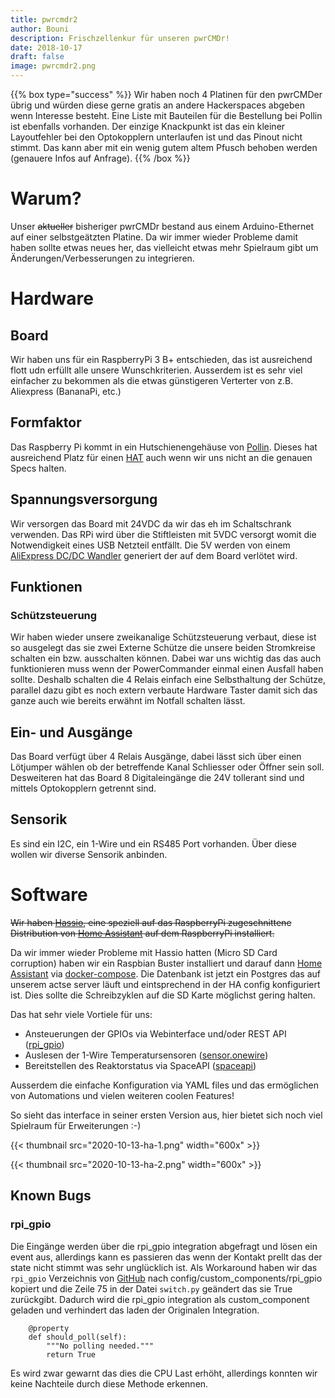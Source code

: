 ```yaml
---
title: pwrcmdr2
author: Bouni
description: Frischzellenkur für unseren pwrCMDr!
date: 2018-10-17
draft: false
image: pwrcmdr2.png 
---
```


{{% box type="success" %}}
Wir haben noch 4 Platinen für den pwrCMDer übrig und würden diese gerne gratis an andere Hackerspaces abgeben wenn Interesse besteht.
Eine Liste mit Bauteilen für die Bestellung bei Pollin ist ebenfalls vorhanden.
Der einzige Knackpunkt ist das ein kleiner Layoutfehler bei den Optokopplern unterlaufen ist und das Pinout nicht stimmt.
Das kann aber mit ein wenig gutem altem Pfusch<sup><i class="fa fa-trademark" aria-hidden="true"></i></sup> behoben werden (genauere Infos auf Anfrage).
{{% /box %}}

# Warum?

Unser <strike>aktueller</strike> bisheriger pwrCMDr bestand aus einem Arduino-Ethernet auf einer selbstgeätzten Platine.
Da wir immer wieder Probleme damit haben sollte etwas neues her, das vielleicht etwas mehr Spielraum gibt um Änderungen/Verbesserungen zu integrieren.

# Hardware

## Board

Wir haben uns für ein RaspberryPi 3 B+ entschieden, das ist ausreichend flott udn erfüllt alle unsere Wunschkriterien.
Ausserdem ist es sehr viel einfacher zu bekommen als die etwas günstigeren Verterter von z.B. Aliexpress (BananaPi, etc.)

## Formfaktor

Das Raspberry Pi kommt in ein Hutschienengehäuse von [Pollin](https://www.pollin.de/p/hutschienen-gehaeuse-fuer-raspberry-pi-model-b-8te-702341).
Dieses hat ausreichend Platz für einen [HAT](https://www.raspberrypi.org/blog/introducing-raspberry-pi-hats/) auch wenn wir uns nicht an die genauen Specs halten.

## Spannungsversorgung

Wir versorgen das Board mit 24VDC da wir das eh im Schaltschrank verwenden. Das RPi wird über die Stiftleisten mit 5VDC versorgt womit die Notwendigkeit eines USB Netzteil entfällt.
Die 5V werden von einem [AliExpress DC/DC Wandler](https://de.aliexpress.com/item/-/32830931596.html) generiert der auf dem Board verlötet wird.

## Funktionen

### Schützsteuerung

Wir haben wieder unsere zweikanalige Schützsteuerung verbaut, diese ist so ausgelegt das sie zwei Externe Schütze die unsere beiden Stromkreise schalten ein bzw. ausschalten können.
Dabei war uns wichtig das das auch funktionieren muss wenn der PowerCommander einmal einen Ausfall haben sollte.
Deshalb schalten die 4 Relais einfach eine Selbsthaltung der Schütze, parallel dazu gibt es noch extern verbaute Hardware Taster damit sich das ganze auch wie bereits erwähnt im Notfall schalten lässt.

## Ein- und Ausgänge

Das Board verfügt über 4 Relais Ausgänge, dabei lässt sich über einen Lötjumper wählen ob der betreffende Kanal Schliesser oder Öffner sein soll.
Desweiteren hat das Board 8 Digitaleingänge die 24V tollerant sind und mittels Optokopplern getrennt sind.

## Sensorik

Es sind ein I2C, ein 1-Wire und ein RS485 Port vorhanden. Über diese wollen wir diverse Sensorik anbinden.

# Software

~~Wir haben [Hassio](https://www.home-assistant.io/hassio/), eine speziell auf das RaspberryPi zugeschnittene Distribution von [Home Assistant](https://www.home-assistant.io) auf dem RaspberryPi installiert.~~

Da wir immer wieder Probleme mit Hassio hatten (Micro SD Card corruption) haben wir ein Raspbian Buster installiert und darauf dann [Home Assistant](https://www.home-assistant.io) via [docker-compose](https://github.com/reaktor23/pwrcmder/).
Die Datenbank ist jetzt ein Postgres das auf unserem actse server läuft und eintsprechend in der HA config konfiguriert ist. Dies sollte die Schreibzyklen auf die SD Karte möglichst gering halten.

Das hat sehr viele Vortiele für uns:

- Ansteuerungen der GPIOs via Webinterface und/oder REST API ([rpi_gpio](https://www.home-assistant.io/components/rpi_gpio/))
- Auslesen der 1-Wire Temperatursensoren ([sensor.onewire](https://www.home-assistant.io/components/sensor.onewire/))
- Bereitstellen des Reaktorstatus via SpaceAPI ([spaceapi](https://www.home-assistant.io/components/spaceapi/))

Ausserdem die einfache Konfiguration via YAML files und das ermöglichen von Automations und vielen weiteren coolen Features!

So sieht das interface in seiner ersten Version aus, hier bietet sich noch viel Spielraum für Erweiterungen :-)

{{< thumbnail src="2020-10-13-ha-1.png" width="600x" >}}

{{< thumbnail src="2020-10-13-ha-2.png" width="600x" >}}

## Known Bugs

### rpi_gpio

Die Eingänge werden über die rpi_gpio integration abgefragt und lösen ein event aus, allerdings kann es passieren das wenn der Kontakt prellt das der state nicht stimmt was sehr unglücklich ist.
Als Workaround haben wir das `rpi_gpio` Verzeichnis von [GitHub](https://github.com/home-assistant/core/tree/dev/homeassistant/components/rpi_gpio) nach config/custom_components/rpi_gpio kopiert und die Zeile 75 in der Datei `switch.py` geändert das sie True zurückgibt.
Dadurch wird die rpi_gpio integration als custom_component geladen und verhindert das laden der Originalen Integration.

```
    @property
    def should_poll(self):
        """No polling needed."""
        return True
```

Es wird zwar gewarnt das dies die CPU Last erhöht, allerdings konnten wir keine Nachteile durch diese Methode erkennen.
